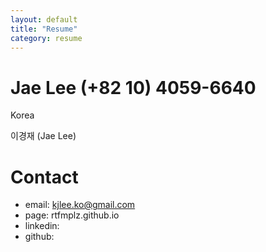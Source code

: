 ```yaml
---
layout: default
title: "Resume"
category: resume
---
```


# Jae Lee (+82 10) 4059-6640

Korea

이경재 (Jae Lee)


# Contact
* email: kjlee.ko@gmail.com
* page: rtfmplz.github.io
* linkedin: 
* github: 
